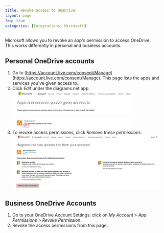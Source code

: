 ```yaml
---
title: Revoke access to OneDrive
layout: page
faq: true
categories: [Integrations, Microsoft]
---
```


Microsoft allows you to revoke an app's permission to access OneDrive. This works differently in personal and business accounts.

## Personal OneDrive accounts

1. Go to [https://account.live.com/consent/Manage](https://account.live.com/consent/Manage). This page lists the apps and services you've given access to.
2. Click _Edit_ under the diagrams.net app.
<br /><img src="/assets/img/blog/onedrive-edit-permissions.png" style="width=100%;max-width:400px;height:auto;" alt="Edit the access permissions to review or remove access to OneDrive from diagrams.net">
3. To revoke access permissions, click _Remove these permissions_.
<br /><img src="/assets/img/blog/onedrive-remove-permissions.png" style="max-width:100%;height:auto;" alt="Remove the access permissions to OneDrive from diagrams.net">

## Business OneDrive Accounts

1. Go to your OneDrive Account Settings: click on _My Account > App Permissions > Revoke Permission_.
2. Revoke the access permissions from this page.
